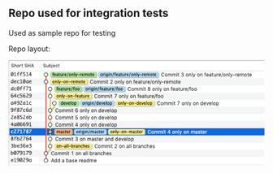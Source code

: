 ## Repo used for integration tests

Used as sample repo for testing

Repo layout:

![Layout](/layout.png)
